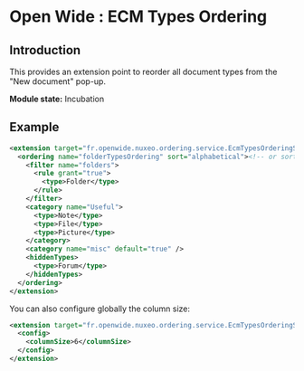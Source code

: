Open Wide : ECM Types Ordering
==============================

## Introduction

This provides an extension point to reorder all document types from the "New document" pop-up.

**Module state:** Incubation

## Example

```xml
<extension target="fr.openwide.nuxeo.ordering.service.EcmTypesOrderingService" point="ordering">
  <ordering name="folderTypesOrdering" sort="alphabetical"><!-- or sort="manual" -->
    <filter name="folders">
      <rule grant="true">
        <type>Folder</type>
      </rule>
    </filter>
    <category name="Useful">
      <type>Note</type>
      <type>File</type>
      <type>Picture</type>
    </category>
    <category name="misc" default="true" />
    <hiddenTypes>
      <type>Forum</type>
    </hiddenTypes>
  </ordering>
</extension>
```

You can also configure globally the column size:

```xml
<extension target="fr.openwide.nuxeo.ordering.service.EcmTypesOrderingService" point="config">
  <config>
    <columnSize>6</columnSize>
  </config>
</extension>
```
